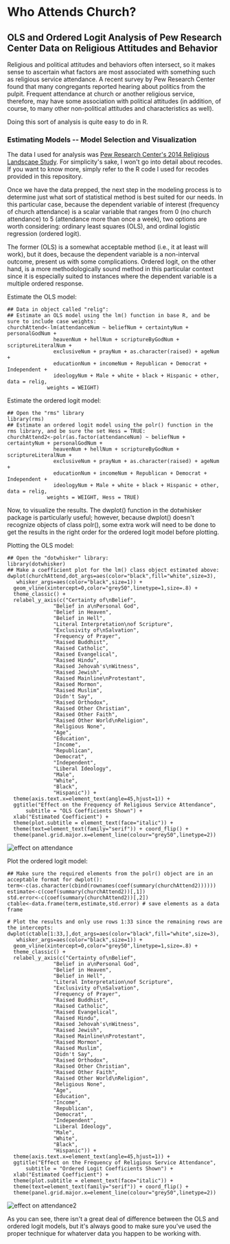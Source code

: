 # Who Attends Church?
## OLS and Ordered Logit Analysis of Pew Research Center Data on Religious Attitudes and Behavior

Religious and political attitudes and behaviors often intersect, so it makes sense to ascertain what factors are most associated with something such as religious service attendance. A recent survey by Pew Research Center found that many congregants reported hearing about politics from the pulpit. Frequent attendance at church or another religious service, therefore, may have some association with political attitudes (in addition, of course, to many other non-political attitudes and characteristics as well).

Doing this sort of analysis is quite easy to do in R.

### Estimating Models -- Model Selection and Visualization
The data I used for analysis was [Pew Research Center's 2014 Religious Landscape Study](https://github.com/milesdwilliams15/Church-Attendance/blob/master/Dataset%20-%20Pew%20Research%20Center%202014%20Religious%20Landscape%20Study%20National%20Telephone%20Survey%20-%20Version%201.1%20-%20December%201%202016.sav). For simplicity's sake, I won't go into detail about recodes. If you want to know more, simply refer to the R code I used for recodes provided in this repository.

Once we have the data prepped, the next step in the modeling process is to determine just what sort of statistical method is best suited for our needs. In this particular case, because the dependent variable of interest (frequency of church attendance) is a scalar variable that ranges from 0 (no church attendance) to 5 (attendance more than once a week), two options are worth considering: ordinary least squares (OLS), and ordinal logistic regression (ordered logit).

The former (OLS) is a somewhat acceptable method (i.e., it at least will work), but it does, because the dependent variable is a non-interval outcome, present us with some complications. Ordered logit, on the other hand, is a more methodologically sound method in this particular context since it is especially suited to instances where the dependent variable is a multiple ordered response.

Estimate the OLS model:

    ## Data in object called "relig":
    ## Estimate an OLS model using the lm() function in base R, and be sure to include case weights:
    churchAttend<-lm(attendanceNum ~ beliefNum + certaintyNum + personalGodNum + 
                   heavenNum + hellNum + scriptureByGodNum + scriptureLiteralNum + 
                   exclusiveNum + prayNum + as.character(raised) + ageNum + 
                   educationNum + incomeNum + Republican + Democrat + Independent + 
                   ideologyNum + Male + white + black + Hispanic + other, data = relig, 
                 weights = WEIGHT)

Estimate the ordered logit model:

    ## Open the "rms" library
    library(rms)
    ## Estimate an ordered logit model using the polr() function in the rms library, and be sure the set Hess = TRUE:
    churchAttend2<-polr(as.factor(attendanceNum) ~ beliefNum + certaintyNum + personalGodNum + 
                   heavenNum + hellNum + scriptureByGodNum + scriptureLiteralNum + 
                   exclusiveNum + prayNum + as.character(raised) + ageNum + 
                   educationNum + incomeNum + Republican + Democrat + Independent + 
                   ideologyNum + Male + white + black + Hispanic + other, data = relig, 
                 weights = WEIGHT, Hess = TRUE)

Now, to visualize the results. The dwplot() function in the dotwhisker package is particularly useful; however, because dwplot() doesn't recognize objects of class polr(), some extra work will need to be done to get the results in the right order for the ordered logit model before plotting.

Plotting the OLS model:

    ## Open the "dotwhisker" library:
    library(dotwhisker)
    ## Make a coefficient plot for the lm() class object estimated above:
    dwplot(churchAttend,dot_args=aes(color="black",fill="white",size=3),
       whisker_args=aes(color="black",size=1)) +
      geom_vline(xintercept=0,color="grey50",linetype=1,size=.8) +
      theme_classic() +
      relabel_y_axis(c("Certainty of\nBelief",
                   "Belief in a\nPersonal God",
                   "Belief in Heaven",
                   "Belief in Hell",
                   "Literal Interpretation\nof Scripture",
                   "Exclusivity of\nSalvation",
                   "Frequency of Prayer",
                   "Raised Buddhist",
                   "Raised Catholic",
                   "Raised Evangelical",
                   "Raised Hindu",
                   "Raised Jehovah's\nWitness",
                   "Raised Jewish",
                   "Raised Mainline\nProtestant",
                   "Raised Mormon",
                   "Raised Muslim",
                   "Didn't Say",
                   "Raised Orthodox",
                   "Raised Other Christian",
                   "Raised Other Faith",
                   "Raised Other World\nReligion",
                   "Religious None",
                   "Age",
                   "Education",
                   "Income",
                   "Republican",
                   "Democrat",
                   "Independent",
                   "Liberal Ideology",
                   "Male",
                   "White",
                   "Black",
                   "Hispanic")) +
      theme(axis.text.x=element_text(angle=45,hjust=1)) +
      ggtitle("Effect on the Frequency of Religious Service Attendance",
          subtitle = "OLS Coefficients Shown") +
      xlab("Estimated Coefficient") +
      theme(plot.subtitle = element_text(face="italic")) +
      theme(text=element_text(family="serif")) + coord_flip() +
      theme(panel.grid.major.x=element_line(colour="grey50",linetype=2))

![effect on attendance](https://cloud.githubusercontent.com/assets/23504082/22270549/bfd5efaa-e255-11e6-8e2c-2d8d79c40a30.jpeg)

Plot the ordered logit model:

    ## Make sure the required elements from the polr() object are in an acceptable format for dwplot():
    term<-c(as.character(cbind(rownames(coef(summary(churchAttend2))))))
    estimate<-c(coef(summary(churchAttend2))[,1])
    std.error<-c(coef(summary(churchAttend2))[,2])
    ctable<-data.frame(term,estimate,std.error) # save elements as a data frame

    # Plot the results and only use rows 1:33 since the remaining rows are the intercepts:
    dwplot(ctable[1:33,],dot_args=aes(color="black",fill="white",size=3),
       whisker_args=aes(color="black",size=1)) +
      geom_vline(xintercept=0,color="grey50",linetype=1,size=.8) +
      theme_classic() +
      relabel_y_axis(c("Certainty of\nBelief",
                   "Belief in a\nPersonal God",
                   "Belief in Heaven",
                   "Belief in Hell",
                   "Literal Interpretation\nof Scripture",
                   "Exclusivity of\nSalvation",
                   "Frequency of Prayer",
                   "Raised Buddhist",
                   "Raised Catholic",
                   "Raised Evangelical",
                   "Raised Hindu",
                   "Raised Jehovah's\nWitness",
                   "Raised Jewish",
                   "Raised Mainline\nProtestant",
                   "Raised Mormon",
                   "Raised Muslim",
                   "Didn't Say",
                   "Raised Orthodox",
                   "Raised Other Christian",
                   "Raised Other Faith",
                   "Raised Other World\nReligion",
                   "Religious None",
                   "Age",
                   "Education",
                   "Income",
                   "Republican",
                   "Democrat",
                   "Independent",
                   "Liberal Ideology",
                   "Male",
                   "White",
                   "Black",
                   "Hispanic")) +
      theme(axis.text.x=element_text(angle=45,hjust=1)) +
      ggtitle("Effect on the Frequency of Religious Service Attendance",
          subtitle = "Ordered Logit Coefficients Shown") +
      xlab("Estimated Coefficient") +
      theme(plot.subtitle = element_text(face="italic")) +
      theme(text=element_text(family="serif")) + coord_flip() +
      theme(panel.grid.major.x=element_line(colour="grey50",linetype=2))

![effect on attendance2](https://cloud.githubusercontent.com/assets/23504082/22270556/c2e3f62e-e255-11e6-9a49-02fce438dff1.jpeg)

As you can see, there isn't a great deal of difference between the OLS and ordered logit models, but it's always good to make sure you've used the proper technique for whaterver data you happen to be working with.
